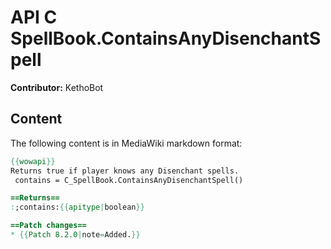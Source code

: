 # API C SpellBook.ContainsAnyDisenchantSpell

**Contributor:** KethoBot

## Content

The following content is in MediaWiki markdown format:

```mediawiki
{{wowapi}}
Returns true if player knows any Disenchant spells.
 contains = C_SpellBook.ContainsAnyDisenchantSpell()

==Returns==
:;contains:{{apitype|boolean}}

==Patch changes==
* {{Patch 8.2.0|note=Added.}}
```